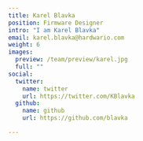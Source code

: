 ```yaml
---
title: Karel Blavka
position: Firmware Designer
intro: "I am Karel Blavka"
email: karel.blavka@hardwario.com
weight: 6
images:
  preview: /team/preview/karel.jpg
  full: ""
social:
  twitter:
    name: twitter
    url: https://twitter.com/KBlavka
  github:
    name: github
    url: https://github.com/blavka

---
```

